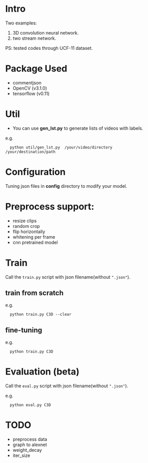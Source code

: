 # Intro
Two examples:
1. 3D convolution neural network.
2. two stream network.

PS: tested codes through UCF-11 dataset.

# Package Used
  * commentjson
  * OpenCV (v3.1.0)
  * tensorflow (v0.11)

# Util
  * You can use **gen_lst.py** to generate lists of videos with labels.

  e.g.
  ```
    python util/gen_lst.py  /your/video/directory  /your/destination/path
  ```

# Configuration
  Tuning json files in **config** directory to modify your model.

# Preprocess support:
  * resize clips
  * random crop
  * flip horizontally
  * whitening per frame
  * cnn pretrained model

# Train
  Call the `train.py` script with json filename(without `".json"`).

  ## train from scratch

  e.g.
  ```
    python train.py C3D --clear
  ```

  ## fine-tuning

  e.g.
  ```
    python train.py C3D
  ```


# Evaluation (beta)
  Call the `eval.py` script with json filename(without `".json"`).

  e.g.
  ```
    python eval.py C3D
  ```

# TODO
- preprocess data
- graph to alexnet
- weight_decay
- iter_size
